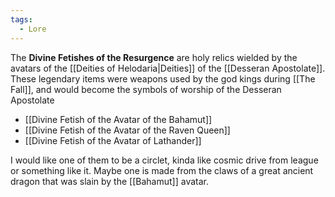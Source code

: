 ```yaml
---
tags:
  - Lore
---
```

The **Divine Fetishes of the Resurgence** are holy relics wielded by the avatars of the [[Deities of Helodaria|Deities]] of the [[Desseran Apostolate]]. These legendary items were weapons used by the god kings during [[The Fall]], and would become the symbols of worship of the Desseran Apostolate

- [[Divine Fetish of the Avatar of the Bahamut]]
- [[Divine Fetish of the Avatar of the Raven Queen]]
- [[Divine Fetish of the Avatar of Lathander]]

I would like one of them to be a circlet, kinda like cosmic drive from league or something like it. Maybe one is made from the claws of a great ancient dragon that was slain by the [[Bahamut]] avatar. 